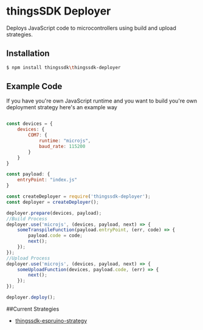 # thingsSDK Deployer

Deploys JavaScript code to microcontrollers using build and upload strategies.

## Installation

```bash
$ npm install thingssdk\thingssdk-deployer
```

## Example Code

If you have you're own JavaScript runtime and you want to build you're own deployment strategy here's an example way

```javascript

const devices = {
    devices: {
        COM7: {
            runtime: "microjs",
            baud_rate: 115200
        }
    }
}

const payload: {
    entryPoint: "index.js"
}

const createDeployer = require('thingssdk-deployer');
const deployer = createDeployer();

deployer.prepare(devices, payload);
//Build Process
deployer.use('microjs', (devices, payload, next) => {
    someTranspileFunction(payload.entryPoint, (err, code) => {
        payload.code = code;
        next();
    });
});
//Upload Process
deployer.use('microjs', (devices, payload, next) => {
    someUploadFunction(devices, payload.code, (err) => {
        next();
    });
});

deployer.deploy();

```

##Current Strategies

* [thingssdk-espruino-strategy](https://github.com/thingsSDK/thingssdk-espruino-strategy)
